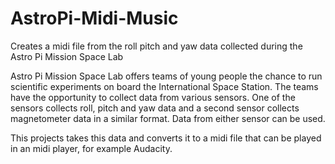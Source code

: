 # AstroPi-Midi-Music
Creates a midi file from the roll pitch and yaw data collected during the Astro Pi Mission Space Lab


Astro Pi Mission Space Lab offers teams of young people the chance to run scientific experiments
on board the International Space Station. The teams have the opportunity to collect data from various sensors.
One of the sensors collects roll, pitch and yaw data and a second sensor collects magnetometer data in a similar format.
Data from either sensor can be used.

This projects takes this data and converts it to a midi file that can be played in an midi player, for example Audacity.



